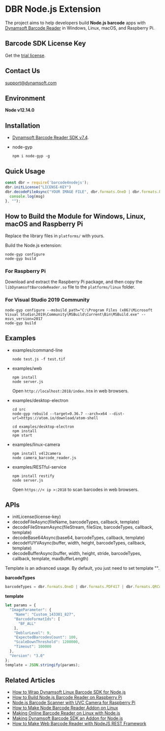 # DBR Node.js Extension

The project aims to help developers build **Node.js barcode** apps with [Dynamsoft Barcode Reader](https://www.dynamsoft.com/Products/Dynamic-Barcode-Reader.aspx) in Windows, Linux, macOS, and Raspberry Pi.

## Barcode SDK License Key
Get the [trial license](https://www.dynamsoft.com/CustomerPortal/Portal/Triallicense.aspx).

## Contact Us
<support@dynamsoft.com>

## Environment
**Node v12.14.0**

## Installation
* [Dynamsoft Barcode Reader SDK v7.4](https://www.dynamsoft.com/Downloads/Dynamic-Barcode-Reader-Download.aspx).
* node-gyp

    ```
    npm i node-gyp -g
    ```

## Quick Usage

```js
const dbr = require('barcode4nodejs');
dbr.initLicense("LICENSE-KEY")
dbr.decodeFileAsync("YOUR IMAGE FILE", dbr.formats.OneD | dbr.formats.PDF417 | dbr.formats.QRCode | dbr.formats.DataMatrix | dbr.formats.Aztec, function(err, msg){
  console.log(msg)
}, "");
```

## How to Build the Module for Windows, Linux, macOS and Raspberry Pi
Replace the library files in `platforms/` with yours.

Build the Node.js extension:

```
node-gyp configure
node-gyp build
```

### For Raspberry Pi
Download and extract the Raspberry Pi package, and then copy the `libDynamsoftBarcodeReader.so` file to the `platforms/linux` folder.

### For Visual Studio 2019 Community

```
node-gyp configure --msbuild_path="C:\Program Files (x86)\Microsoft Visual Studio\2019\Community\MSBuild\Current\Bin\MSBuild.exe" --msvs_version=2017
node-gyp build
```

## Examples    
- examples/command-line

    ```
    node test.js -f test.tif
    ```
- examples/web

    ```
    npm install
    node server.js
    ```
    Open `http://localhost:2018/index.htm` in web browsers.

- examples/desktop-electron

    ```
    cd src
    node-gyp rebuild --target=0.36.7 --arch=x64 --dist-url=https://atom.io/download/atom-shell

    cd examples/desktop-electron
    npm install
    npm start
    ```

- examples/linux-camera

    ```
    npm install v4l2camera
    node camera_barcode_reader.js
    ```

- examples/RESTful-service

    ```
    npm install restify
    node server.js
    ```
    
    Open `https://< ip >:2018` to scan barcodes in web browsers.

## APIs
- initLicense(license-key)
- decodeFileAsync(fileName, barcodeTypes, callback, template)
- decodeFileStreamAsync(fileStream, fileSize, barcodeTypes, callback, template)
- decodeBase64Async(base64, barcodeTypes, callback, template)
- decodeYUYVAsync(buffer, width, height, barcodeTypes, callback, template)
- decodeBufferAsync(buffer, width, height, stride, barcodeTypes, callback, template, maxBufferLength)

Template is an advanced usage. By default, you just need to set template "".

**barcodeTypes**

```js
barcodeTypes = dbr.formats.OneD | dbr.formats.PDF417 | dbr.formats.QRCode | dbr.formats.DataMatrix | dbr.formats.Aztec
```

**template**
```js
let params = {
  "ImageParameter": {
    "Name": "Custom_143301_827",
    "BarcodeFormatIds": [
      "BF_ALL"
    ],
    "DeblurLevel": 9,
    "ExpectedBarcodesCount": 100,
    "ScaleDownThreshold": 1200000,
    "Timeout": 100000
  },
  "Version": "3.0"
};
template = JSON.stringify(params);
```


## Related Articles
* [How to Wrap Dynamsoft Linux Barcode SDK for Node.js](https://www.codepool.biz/linux-barcode-sdk-node-javascript.html)
* [How to Build Node.js Barcode Reader on Raspberry Pi](https://www.codepool.biz/raspberry-pi-nodejs-barcode-reader.html)
* [Node.js Barcode Scanner with UVC Camera for Raspberry Pi](https://www.codepool.biz/nodejs-barcode-scanner-camera-raspberrypi.html)
* [How to Make Node Barcode Reader Addon on Linux](https://www.codepool.biz/linux-node-barcode-reader-addon.html)
* [Making Online Barcode Reader on Linux with Node.js](https://www.codepool.biz/nodejs-linux-online-barcode-reader.html)
* [Making Dynamsoft Barcode SDK an Addon for Node.js](https://www.codepool.biz/making-barcode-addon-for-nodejs.html)
* [How to Make Web Barcode Reader with NodeJS REST Framework](https://www.codepool.biz/web-barcode-reader-nodejs-rest.html)

